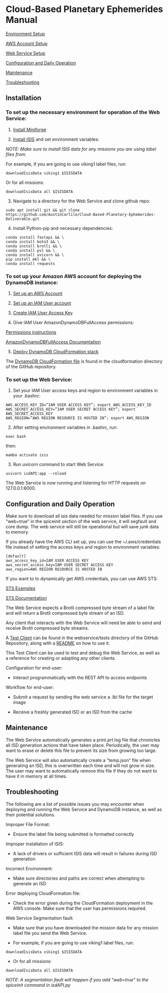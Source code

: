 # Cloud-Based Planetary Ephemerides Manual

[Environment Setup](#to-set-up-the-necessary-environment-for-operation-of-the-web-service)

[AWS Account Setup](#to-set-up-your-Amazon-AWS-account-for-deploying-the-dynamodb-instance)

[Web Service Setup](#to-set-up-the-web-service)

[Configuration and Daily Operation](#configuration-and-daily-operation)

[Maintenance](#maintenance)

[Troubleshooting](#troubleshooting)

## Installation

### To set up the necessary environment for operation of the Web Service:


1. [Install Miniforge](https://github.com/conda-forge/miniforge)


2. [Install ISIS](https://astrogeology.usgs.gov/docs/how-to-guides/environment-setup-and-maintenance/installing-isis-via-anaconda/) and set environment variables:

_NOTE: Make sure to install ISIS data for any missions you are using label files from._

For example, if you are going to use viking1 label files, run: 
```
downloadIsisData viking1 $ISISDATA
```
Or for all missions:
```
downloadIsisData all $ISISDATA
```


3. Navigate to a directory for the Web Service and clone github repo:
```
sudo apt install git && git clone https://github.com/AustinCarlile/Cloud-Based-Planetary-Ephemerides-Deliverable.git
```


4. Install Python-pip and necessary dependencies:
```
conda install fastapi && \
conda install boto3 && \
conda install brotli && \
conda install pvl && \
conda install uvicorn && \
pip install mkl && \
conda install requests
```


### To set up your Amazon AWS account for deploying the DynamoDB instance:

1. [Set up an AWS Account](https://docs.aws.amazon.com/accounts/latest/reference/manage-acct-creating.html)

2. [Set up an IAM User account](https://docs.aws.amazon.com/IAM/latest/UserGuide/id_users_create.html)

3. [Create IAM User Access Key](https://docs.aws.amazon.com/keyspaces/latest/devguide/create.keypair.html)

4. Give IAM User AmazonDynamoDBFullAccess permissions:

[Permissions instructions](https://docs.aws.amazon.com/IAM/latest/UserGuide/access_policies_manage-attach-detach.html)

[AmazonDynamoDBFullAccess Documentation](https://docs.aws.amazon.com/aws-managed-policy/latest/reference/AmazonDynamoDBFullAccess.html)


5. [Deploy DynamoDB CloudFormation stack](https://docs.aws.amazon.com/AWSCloudFormation/latest/UserGuide/cfn-console-create-stack.html)

The [DynamoDB CloudFormation file](cloudformation/dynamo.yml) is found in the cloudformation directory of the GitHub repository.


### To set up the Web Service:

1. Set your IAM User access keys and region to environment variables in your .bashrc:
```
AWS_ACCESS_KEY_ID=”IAM USER ACCESS KEY”; export AWS_ACCESS_KEY_ID
AWS_SECRET_ACCESS_KEY=”IAM USER SECRET ACCESS KEY”; export AWS_SECRET_ACCESS_KEY
AWS_REGION=”AWS REGION RESOURCE IS HOSTED IN”; export AWS_REGION
```


2. After setting environment variables in .bashrc, run: 
```
exec bash
```
then: 
```
mamba activate isis
```


3. Run uvicorn command to start Web Service:
```
uvicorn isdAPI:app --reload
```


The Web Service is now running and listening for HTTP requests on 127.0.0.1:8000.


## Configuration and Daily Operation

Make sure to download all isis data needed for mission label files. If you use “web=true” in the spiceinit section of the web service, it will segfault and core dump. The web service will still be operational but will save junk data to memory.


If you already have the AWS CLI set up, you can use the ~/.aws/credentials file instead of setting the access keys and region to environment variables:
```
[default]
aws_access_key_id=IAM USER ACCESS KEY
aws_secret_access_key=IAM USER SECRET ACCESS KEY
aws_region=AWS REGION RESOURCE IS HOSTED IN
```


If you want to to dynamically get AWS credentials, you can use AWS STS:

[STS Examples](https://docs.aws.amazon.com/code-library/latest/ug/python_3_sts_code_examples.html)

[STS Documentation](https://botocore.amazonaws.com/v1/documentation/api/latest/reference/services/sts.html)


The Web Service expects a Brotli compressed byte stream of a label file and will return a Brotli compressed byte stream of an ISD. 

Any client that interacts with the Web Service will need be able to send and receive Brotli compressed byte streams.

A [Test Client](webservice/tests/test_client.py) can be found in the webservice/tests directory of the GitHub Repository, along with a [README](webservice/tests/README.txt) on how to use it. 

This Test Client can be used to test and debug the Web Service, as well as a reference for creating or adapting any other clients.


Configuration for end-user:

* Interact programmatically with the REST API to access endpoints


Workflow for end-user:

* Submit a request by sending the web service a .lbl file for the target image

* Receive a freshly generated ISD or an ISD from the cache


## Maintenance

The Web Service automatically generates a print.prt log file that chronicles all ISD generation actions that have taken place. Periodically, the user may want to erase or delete this file to prevent its size from growing too large.

The Web Service will also automatically create a “temp.json” file when generating an ISD, this is overwritten each time and will not grow in size. The user may want to automatically remove this file if they do not want to have it in memory at all times.


## Troubleshooting

The following are a list of possible issues you may encounter when deploying and running the Web Service and DynamoDB instance, as well as their potential solutions.


Improper File Format:
  
* Ensure the label file being submitted is formatted correctly
  
Improper installation of ISIS:

* A lack of drivers or sufficient ISIS data will result in failures during ISD generation
  
Incorrect Environment:
  
* Make sure directories and paths are correct when attempting to generate an ISD
  
Error deploying CloudFormation file:
  
* Check the error given during the CloudFormation deployment in the AWS console. Make sure that the user has permissions required.

Web Service Segmentation fault:
  
* Make sure that you have downloaded the mission data for any mission label file you send the Web Service.
  
* For example, if you are going to use viking1 label files, run: 
```
downloadIsisData viking1 $ISISDATA
```
* Or for all missions:
```
downloadIsisData all $ISISDATA
```
_NOTE: A segmentation fault will happen if you add “web=true” to the spiceinit command in isdAPI.py_
